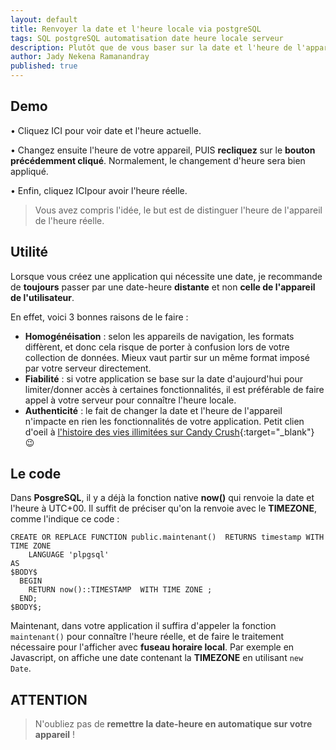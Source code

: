 ```yaml
---
layout: default
title: Renvoyer la date et l'heure locale via postgreSQL
tags: SQL postgreSQL automatisation date heure locale serveur
description: Plutôt que de vous baser sur la date et l'heure de l'appareil de votre utilisateur, créez une simple API qui renvoie la date et l'heure locale depuis postgreSQL. 
author: Jady Nekena Ramanandray
published: true
---
```


## Demo

• Cliquez <a class="btn btn-white display-4" onclick="alert(display_date_dd_mm_yy_hh_min(new Date))">ICI</a> pour voir date et l'heure actuelle.

• Changez ensuite l'heure de votre appareil, PUIS **recliquez** sur le **bouton précédemment cliqué**. Normalement, le changement d'heure sera bien appliqué.

• Enfin, cliquez <a class="btn btn-white display-4" onclick="(async function(){a = await supabase.rpc('maintenant');new Date(a=a['data']);alert(display_date_dd_mm_yy_hh_min(new Date(a)))})()">ICI</a>pour avoir l'heure réelle.

> Vous avez compris l'idée, le but est de distinguer l'heure de l'appareil de l'heure réelle.


## Utilité
Lorsque vous créez une application qui nécessite une date, je recommande de **toujours** passer par une date-heure **distante** et non **celle de l'appareil de l'utilisateur**.

En effet, voici 3 bonnes raisons de le faire :
- **Homogénéisation** : selon les appareils de navigation, les formats diffèrent, et donc cela risque de porter à confusion lors de votre collection de données. Mieux vaut partir sur un même format imposé par votre serveur directement.
- **Fiabilité** : si votre application se base sur la date d'aujourd'hui pour limiter/donner accès à certaines fonctionnalités, il est préférable de faire appel à votre serveur pour connaître l'heure locale.
- **Authenticité** : le fait de changer la date et l'heure de l'appareil n'impacte en rien les fonctionnalités de votre application. Petit clien d'oeil à [l'histoire des vies illimitées sur Candy Crush](https://www.nextpit.fr/forum/562381/vies-illimitees-sur-candy-crush-android){:target="_blank"} 😉

## Le code
Dans **PosgreSQL**, il y a déjà la fonction native **now()** qui renvoie la date et l'heure à UTC+00. Il suffit de préciser qu'on la renvoie avec le **TIMEZONE**, comme l'indique ce code :

```
CREATE OR REPLACE FUNCTION public.maintenant()  RETURNS timestamp WITH TIME ZONE
    LANGUAGE 'plpgsql'
AS
$BODY$
  BEGIN
    RETURN now()::TIMESTAMP  WITH TIME ZONE ;
  END;
$BODY$;
```


Maintenant, dans votre application il suffira d'appeler la fonction ````maintenant()```` pour connaître l'heure réelle, et de faire le traitement nécessaire pour l'afficher avec **fuseau horaire local**. Par exemple en Javascript, on affiche une date contenant la **TIMEZONE** en utilisant ```new Date```.


## ATTENTION
> N'oubliez pas de **remettre la date-heure en automatique sur votre appareil** !